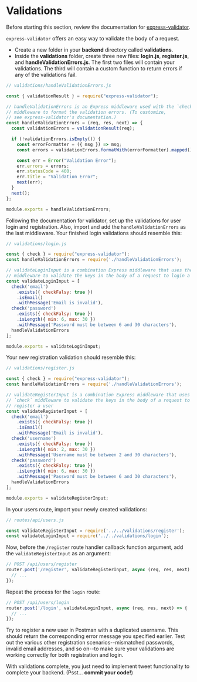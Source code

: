 # Validations

Before starting this section, review the documentation for [express-validator].

`express-validator` offers an easy way to validate the body of a request.

* Create a new folder in your __backend__ directory called __validations__.
* Inside the __validations__ folder, create three new files: __login.js__,
  __register.js__, and __handleValidationErrors.js__. The first two files will
  contain your validations. The third will contain a custom function to
  return errors if any of the validations fail.

```js
// validations/handleValidationErrors.js

const { validationResult } = require("express-validator");

// handleValidationErrors is an Express middleware used with the `check`
// middleware to format the validation errors. (To customize,
// see express-validator's documentation.)
const handleValidationErrors = (req, res, next) => {
  const validationErrors = validationResult(req);

  if (!validationErrors.isEmpty()) {
    const errorFormatter = ({ msg }) => msg;
    const errors = validationErrors.formatWith(errorFormatter).mapped();

    const err = Error("Validation Error");
    err.errors = errors;
    err.statusCode = 400;
    err.title = "Validation Error";
    next(err);
  }
  next();
};

module.exports = handleValidationErrors;
```

Following the documentation for validator, set up the validations for user login
and registration. Also, import and add the `handleValidationErrors` as the last
middleware. Your finished login validations should resemble this:

```js
// validations/login.js

const { check } = require("express-validator");
const handleValidationErrors = require('./handleValidationErrors');

// validateLoginInput is a combination Express middleware that uses the `check`
// middleware to validate the keys in the body of a request to login a user
const validateLoginInput = [
  check('email')
    .exists({ checkFalsy: true })
    .isEmail()
    .withMessage('Email is invalid'),
  check('password')
    .exists({ checkFalsy: true })
    .isLength({ min: 6, max: 30 })
    .withMessage('Password must be between 6 and 30 characters'),
  handleValidationErrors
];

module.exports = validateLoginInput;
```

Your new registration validation should resemble this:

```js
// validations/register.js

const { check } = require("express-validator");
const handleValidationErrors = require('./handleValidationErrors');

// validateRegisterInput is a combination Express middleware that uses the 
// `check` middleware to validate the keys in the body of a request to 
// register a user
const validateRegisterInput = [
  check('email')
    .exists({ checkFalsy: true })
    .isEmail()
    .withMessage('Email is invalid'),
  check('username')
    .exists({ checkFalsy: true })
    .isLength({ min: 2, max: 30 })
    .withMessage('Username must be between 2 and 30 characters'),
  check('password')
    .exists({ checkFalsy: true })
    .isLength({ min: 6, max: 30 })
    .withMessage('Password must be between 6 and 30 characters'),
  handleValidationErrors
];

module.exports = validateRegisterInput;
```

In your users route, import your newly created validations:

```js
// routes/api/users.js

const validateRegisterInput = require('../../validations/register');
const validateLoginInput = require('../../validations/login');
```

Now, before the `/register` route handler callback function argument, add the
`validateRegisterInput` as an argument:

```js
// POST /api/users/register
router.post('/register', validateRegisterInput, async (req, res, next) => {
  // ...
});
```

Repeat the process for the `login` route:

```js
// POST /api/users/login
router.post('/login', validateLoginInput, async (req, res, next) => {
  // ...
});
```

Try to register a new user in Postman with a duplicated username. This should
return the corresponding error message you specified earlier. Test out the
various other registration scenarios--mismatched passwords, invalid email
addresses, and so on--to make sure your validations are working correctly for
both registration and login.

With validations complete, you just need to implement tweet functionality to
complete your backend. (Psst... **commit your code!**)

[express-validator]: https://express-validator.github.io/docs/